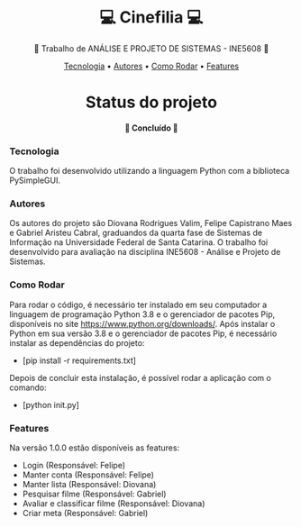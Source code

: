 <h1 align="center">💻 Cinefilia 💻 </h1>
<p align="center">🚀 Trabalho de ANÁLISE E PROJETO DE SISTEMAS - INE5608 🚀</p>
<p align="center">
 <a href="#tecnologias">Tecnologia</a> • 
 <a href="#autor">Autores</a> •
 <a href="#comorodar">Como Rodar</a> •
 <a href="#features">Features</a>
</p>

<h1 align="center"> 
  Status do projeto
</h1>
<h4 align="center"> 🚀 Concluído 🚀 </h4>

### Tecnologia

O trabalho foi desenvolvido utilizando a linguagem Python com a biblioteca PySimpleGUI.

### Autores

Os autores do projeto são Diovana Rodrigues Valim, Felipe Capistrano Maes e  Gabriel Aristeu Cabral, graduandos da quarta fase de Sistemas de Informação na Universidade Federal de Santa Catarina. O trabalho foi desenvolvido para avaliação na disciplina INE5608 - Análise e Projeto de Sistemas.

### Como Rodar

Para rodar o código, é necessário ter instalado em seu computador a linguagem de programação Python 3.8 e o gerenciador de pacotes Pip, disponíveis no site https://www.python.org/downloads/. Após instalar o Python em sua versão 3.8 e o gerenciador de pacotes Pip, é necessário instalar as dependências do projeto:

- [pip install -r requirements.txt]

Depois de concluir esta instalação, é possível rodar a aplicação com o comando:

- [python init.py]

### Features

Na versão 1.0.0 estão disponíveis as features:

- Login (Responsável: Felipe)
- Manter conta (Responsável: Felipe)
- Manter lista (Responsável: Diovana)
- Pesquisar filme (Responsável: Gabriel)
- Avaliar e classificar filme (Responsável: Diovana)
- Criar meta (Responsável: Gabriel)
